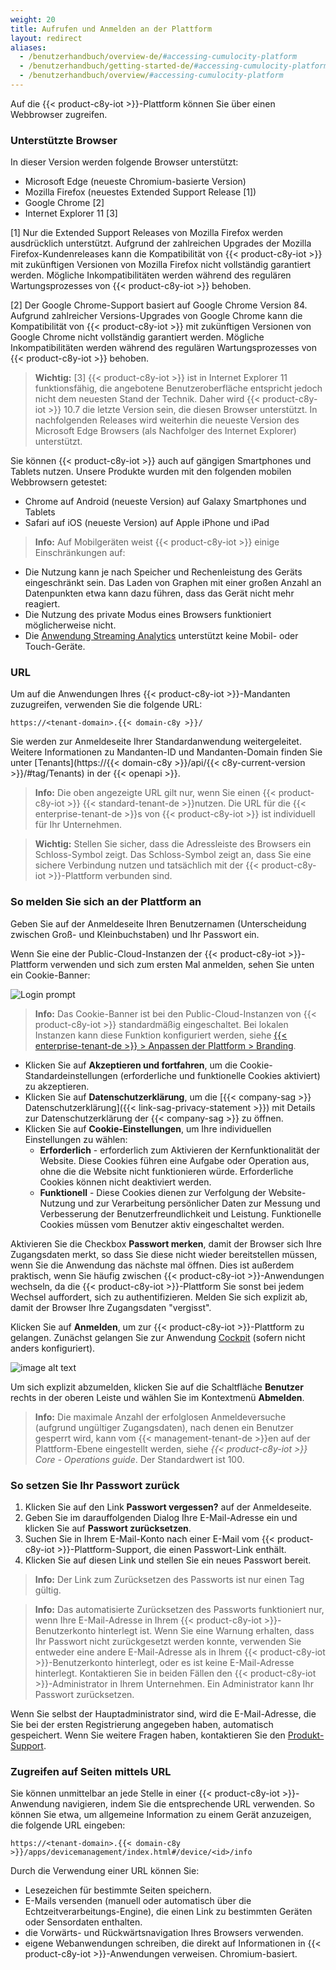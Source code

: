 ```yaml
---
weight: 20
title: Aufrufen und Anmelden an der Plattform
layout: redirect
aliases:
  - /benutzerhandbuch/overview-de/#accessing-cumulocity-platform
  - /benutzerhandbuch/getting-started-de/#accessing-cumulocity-platform
  - /benutzerhandbuch/overview/#accessing-cumulocity-platform
---
```


Auf die {{< product-c8y-iot >}}-Plattform können Sie über einen Webbrowser zugreifen.

### Unterstützte Browser

In dieser Version werden folgende Browser unterstützt:

* Microsoft Edge (neueste Chromium-basierte Version)
* Mozilla Firefox (neuestes Extended Support Release [1])
* Google Chrome [2]
* Internet Explorer 11 [3]

[1] Nur die Extended Support Releases von Mozilla Firefox werden ausdrücklich unterstützt. Aufgrund der zahlreichen Upgrades der Mozilla Firefox-Kundenreleases kann die Kompatibilität von {{< product-c8y-iot >}} mit zukünftigen Versionen von Mozilla Firefox nicht vollständig garantiert werden. Mögliche Inkompatibilitäten werden während des regulären Wartungsprozesses von {{< product-c8y-iot >}} behoben.

[2] Der Google Chrome-Support basiert auf Google Chrome Version 84. Aufgrund zahlreicher Versions-Upgrades von Google Chrome kann die Kompatibilität von {{< product-c8y-iot >}} mit zukünftigen Versionen von Google Chrome nicht vollständig garantiert werden. Mögliche Inkompatibilitäten werden während des regulären Wartungsprozesses von {{< product-c8y-iot >}} behoben.

>**Wichtig:** [3] {{< product-c8y-iot >}} ist in Internet Explorer 11 funktionsfähig, die angebotene Benutzeroberfläche entspricht jedoch nicht dem neuesten Stand der Technik. Daher wird {{< product-c8y-iot >}} 10.7 die letzte Version sein, die diesen Browser unterstützt. In nachfolgenden Releases wird weiterhin die neueste Version des Microsoft Edge Browsers (als Nachfolger des Internet Explorer) unterstützt.

Sie können {{< product-c8y-iot >}} auch auf gängigen Smartphones und Tablets nutzen. Unsere Produkte wurden mit den folgenden mobilen Webbrowsern getestet:

* Chrome auf Android (neueste Version) auf Galaxy Smartphones und Tablets
* Safari auf iOS (neueste Version) auf Apple iPhone und iPad

>**Info:** Auf Mobilgeräten weist {{< product-c8y-iot >}} einige Einschränkungen auf:
>
* Die Nutzung kann je nach Speicher und Rechenleistung des Geräts eingeschränkt sein. Das Laden von Graphen mit einer großen Anzahl an Datenpunkten etwa kann dazu führen, dass das Gerät nicht mehr reagiert.
* Die Nutzung des private Modus eines Browsers funktioniert möglicherweise nicht.
* Die [Anwendung Streaming Analytics](/apama/overview-analytics/) unterstützt keine Mobil- oder Touch-Geräte.

### URL

Um auf die Anwendungen Ihres {{< product-c8y-iot >}}-Mandanten zuzugreifen, verwenden Sie die folgende URL:

```http
https://<tenant-domain>.{{< domain-c8y >}}/
```

Sie werden zur Anmeldeseite Ihrer Standardanwendung weitergeleitet. Weitere Informationen zu Mandanten-ID und Mandanten-Domain finden Sie unter [Tenants](https://{{< domain-c8y >}}/api/{{< c8y-current-version >}}/#tag/Tenants) in der {{< openapi >}}.

>**Info:** Die oben angezeigte URL gilt nur, wenn Sie einen {{< product-c8y-iot >}} {{< standard-tenant-de >}}nutzen. Die URL für die {{< enterprise-tenant-de >}}s von {{< product-c8y-iot >}} ist individuell für Ihr Unternehmen.

> **Wichtig:** Stellen Sie sicher, dass die Adressleiste des Browsers ein Schloss-Symbol zeigt. Das Schloss-Symbol zeigt an, dass Sie eine sichere Verbindung nutzen und tatsächlich mit der {{< product-c8y-iot >}}-Plattform verbunden sind.

<a name="login"></a>
### So melden Sie sich an der Plattform an

Geben Sie auf der Anmeldeseite Ihren Benutzernamen (Unterscheidung zwischen Groß- und Kleinbuchstaben) und Ihr Passwort ein.

Wenn Sie eine der Public-Cloud-Instanzen der {{< product-c8y-iot >}}-Plattform verwenden und sich zum ersten Mal anmelden, sehen Sie unten ein Cookie-Banner:

<img src="/images/benutzerhandbuch/getting-started/getting-started-cookie-banner.png" alt="Login prompt">
<br>

> **Info:** Das Cookie-Banner ist bei den Public-Cloud-Instanzen von {{< product-c8y-iot >}} standardmäßig eingeschaltet. Bei lokalen Instanzen kann diese Funktion konfiguriert werden, siehe [{{< enterprise-tenant-de >}} > Anpassen der Plattform > Branding](/benutzerhandbuch/enterprise-tenant-de/#branding).

* Klicken Sie auf **Akzeptieren und fortfahren**, um die Cookie-Standardeinstellungen (erforderliche und funktionelle Cookies aktiviert) zu akzeptieren.
* Klicken Sie auf **Datenschutzerklärung**, um die [{{< company-sag >}} Datenschutzerklärung]({{< link-sag-privacy-statement >}}) mit Details zur Datenschutzerklärung der {{< company-sag >}} zu öffnen.
* Klicken Sie auf **Cookie-Einstellungen**, um Ihre individuellen Einstellungen zu wählen:
	* **Erforderlich** - erforderlich zum Aktivieren der Kernfunktionalität der Website. Diese Cookies führen eine Aufgabe oder Operation aus, ohne die die Website nicht funktionieren würde. Erforderliche Cookies können nicht deaktiviert werden.
	* **Funktionell** - Diese Cookies dienen zur Verfolgung der Website-Nutzung und zur Verarbeitung persönlicher Daten zur Messung und Verbesserung der Benutzerfreundlichkeit und Leistung. Funktionelle Cookies müssen vom Benutzer aktiv eingeschaltet werden.

Aktivieren Sie die Checkbox **Passwort merken**, damit der Browser sich Ihre Zugangsdaten merkt, so dass Sie diese nicht wieder bereitstellen müssen, wenn Sie die Anwendung das nächste mal öffnen. Dies ist außerdem praktisch, wenn Sie häufig zwischen {{< product-c8y-iot >}}-Anwendungen wechseln, da die {{< product-c8y-iot >}}-Plattform Sie sonst bei jedem Wechsel auffordert, sich zu authentifizieren. Melden Sie sich explizit ab, damit der Browser Ihre Zugangsdaten "vergisst".

Klicken Sie auf **Anmelden**, um zur {{< product-c8y-iot >}}-Plattform zu gelangen. Zunächst gelangen Sie zur Anwendung [Cockpit](/benutzerhandbuch/cockpit-de) (sofern nicht anders konfiguriert).

![image alt text](/images/benutzerhandbuch/cockpit/cockpit-home-screen.png)

Um sich explizit abzumelden, klicken Sie auf die Schaltfläche **Benutzer** rechts in der oberen Leiste und wählen Sie im Kontextmenü **Abmelden**.

>**Info:** Die maximale Anzahl der erfolglosen Anmeldeversuche (aufgrund ungültiger Zugangsdaten), nach denen ein Benutzer gesperrt wird, kann vom {{< management-tenant-de >}}en auf der Plattform-Ebene eingestellt werden, siehe *{{< product-c8y-iot >}} Core - Operations guide*. Der Standardwert ist 100.

<a name="reset-password"></a>
### So setzen Sie Ihr Passwort zurück

1. Klicken Sie auf den Link **Passwort vergessen?** auf der Anmeldeseite.
2. Geben Sie im darauffolgenden Dialog Ihre E-Mail-Adresse ein und klicken Sie auf **Passwort zurücksetzen**.
3. Suchen Sie in Ihrem E-Mail-Konto nach einer E-Mail vom {{< product-c8y-iot >}}-Plattform-Support, die einen Passwort-Link enthält.
4. Klicken Sie auf diesen Link und stellen Sie ein neues Passwort bereit.

> **Info:** Der Link zum Zurücksetzen des Passworts ist nur einen Tag gültig.

>**Info:** Das automatisierte Zurücksetzen des Passworts funktioniert nur, wenn Ihre E-Mail-Adresse in Ihrem {{< product-c8y-iot >}}-Benutzerkonto hinterlegt ist. Wenn Sie eine Warnung erhalten, dass Ihr Passwort nicht zurückgesetzt werden konnte, verwenden Sie entweder eine andere E-Mail-Adresse als in Ihrem {{< product-c8y-iot >}}-Benutzerkonto hinterlegt, oder es ist keine E-Mail-Adresse hinterlegt. Kontaktieren Sie in beiden Fällen den {{< product-c8y-iot >}}-Administrator in Ihrem Unternehmen. Ein Administrator kann Ihr Passwort zurücksetzen.
>
Wenn Sie selbst der Hauptadministrator sind, wird die E-Mail-Adresse, die Sie bei der ersten Registrierung angegeben haben, automatisch gespeichert. Wenn Sie weitere Fragen haben, kontaktieren Sie den [Produkt-Support](/welcome/contacting-support/).

<a name="URLs"></a>
### Zugreifen auf Seiten mittels URL

Sie können unmittelbar an jede Stelle in einer {{< product-c8y-iot >}}-Anwendung navigieren, indem Sie die entsprechende URL verwenden. So können Sie etwa, um allgemeine Information zu einem Gerät anzuzeigen, die folgende URL eingeben:

```http
https://<tenant-domain>.{{< domain-c8y >}}/apps/devicemanagement/index.html#/device/<id>/info
```

Durch die Verwendung einer URL können Sie:

*   Lesezeichen für bestimmte Seiten speichern.
*   E-Mails versenden (manuell oder automatisch über die Echtzeitverarbeitungs-Engine), die einen Link zu bestimmten Geräten oder Sensordaten enthalten.
*   die Vorwärts- und Rückwärtsnavigation Ihres Browsers verwenden.
*   eigene Webanwendungen schreiben, die direkt auf Informationen in {{< product-c8y-iot >}}-Anwendungen verweisen.
Chromium-basiert.
